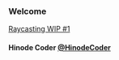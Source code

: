 ### Welcome ###
[Raycasting WIP #1](https://hinodecoder.github.io/Hinode-Code/Raycasting001.md)
#### Hinode Coder [@HinodeCoder](https://twitter.com/HinodeCoder) ####

